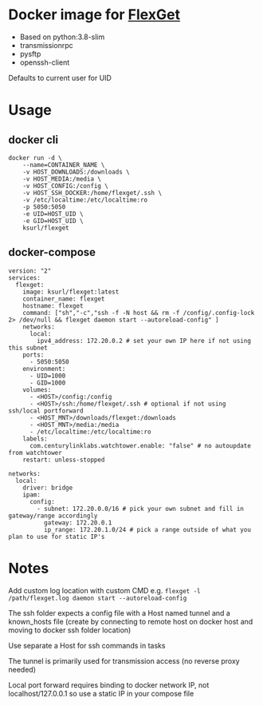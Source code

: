 # Docker image for [FlexGet](https://flexget.com)

* Based on python:3.8-slim
* transmissionrpc
* pysftp
* openssh-client

Defaults to current user for UID

# Usage

## docker cli

    docker run -d \
        --name=CONTAINER_NAME \
        -v HOST_DOWNLOADS:/downloads \
        -v HOST_MEDIA:/media \
        -v HOST_CONFIG:/config \
        -v HOST_SSH_DOCKER:/home/flexget/.ssh \
        -v /etc/localtime:/etc/localtime:ro
        -p 5050:5050
        -e UID=HOST_UID \
        -e GID=HOST_UID \
        ksurl/flexget

## docker-compose 

    version: "2"
    services:
      flexget:
        image: ksurl/flexget:latest
        container_name: flexget
        hostname: flexget
        command: ["sh","-c","ssh -f -N host && rm -f /config/.config-lock 2> /dev/null && flexget daemon start --autoreload-config" ]
        networks:
          local:
            ipv4_address: 172.20.0.2 # set your own IP here if not using this subnet
        ports:
          - 5050:5050
        environment:
          - UID=1000
          - GID=1000
        volumes:
          - <HOST>/config:/config
          - <HOST>/ssh:/home/flexget/.ssh # optional if not using ssh/local portforward
          - <HOST_MNT>/downloads/flexget:/downloads
          - <HOST_MNT>/media:/media
          - /etc/localtime:/etc/localtime:ro
        labels:
          com.centurylinklabs.watchtower.enable: "false" # no autoupdate from watchtower
        restart: unless-stopped
        
    networks:
      local:
        driver: bridge
        ipam:
          config:
            - subnet: 172.20.0.0/16 # pick your own subnet and fill in gateway/range accordingly
              gateway: 172.20.0.1
              ip_range: 172.20.1.0/24 # pick a range outside of what you plan to use for static IP's


# Notes

Add custom log location with custom CMD e.g. `flexget -l /path/flexget.log daemon start --autoreload-config`

The ssh folder expects a config file with a Host named tunnel and a known_hosts file (create by connecting to remote host on docker host and moving to docker ssh folder location)

Use separate a Host for ssh commands in tasks

The tunnel is primarily used for transmission access (no reverse proxy needed)

Local port forward requires binding to docker network IP, not localhost/127.0.0.1 so use a static IP in your compose file
